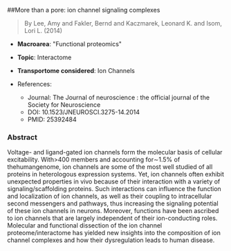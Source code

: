 ##More than a pore: ion channel signaling complexes

> By Lee, Amy and Fakler, Bernd and Kaczmarek, Leonard K. and Isom, Lori L. (2014)

- **Macroarea**: "Functional proteomics"
- **Topic**: Interactome
- **Transportome considered**: Ion Channels

- References:
  - Journal: The Journal of neuroscience : the official journal of the Society for Neuroscience
  - DOI: 10.1523/JNEUROSCI.3275-14.2014
  - PMID: 25392484

### Abstract

Voltage- and ligand-gated ion channels form the molecular basis of cellular excitability. With>400 members and accounting for∼1.5% of thehumangenome, ion channels are some of the most well studied of all proteins in heterologous expression systems. Yet, ion channels often exhibit unexpected properties in vivo because of their interaction with a variety of signaling/scaffolding proteins. Such interactions can influence the function and localization of ion channels, as well as their coupling to intracellular second messengers and pathways, thus increasing the signaling potential of these ion channels in neurons. Moreover, functions have been ascribed to ion channels that are largely independent of their ion-conducting roles. Molecular and functional dissection of the ion channel proteome/interactome has yielded new insights into the composition of ion channel complexes and how their dysregulation leads to human disease.
